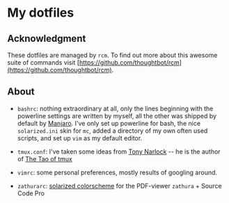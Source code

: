 My dotfiles
===========

Acknowledgment
--------------

These dotfiles are managed by `rcm`. To find out more about this awesome suite
of commands visit
[https://github.com/thoughtbot/rcm](https://github.com/thoughtbot/rcm).

About
-----

- `bashrc`: nothing extraordinary at all, only the lines beginning with the
  powerline settings are written by myself, all the other was shipped by
  default by [Manjaro](https://manjaro.org/). I've only set up powerline for
  bash, the nice `solarized.ini` skin for `mc`, added a directory of my own
  often used scripts, and set up `vim` as my default editor.

- `tmux.conf`: I've taken some ideas from [Tony
  Narlock](https://github.com/tony/tmux-config) -- he is the author of [The Tao
  of tmux](https://leanpub.com/the-tao-of-tmux)

- `vimrc`: some personal preferences, mostly results of googling around.

- `zathurarc`: [solarized
  colorscheme](https://github.com/lennonwoo/zathura-solarized) for the
  PDF-viewer `zathura` + Source Code Pro
